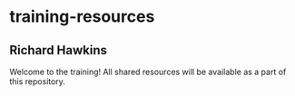 # training-resources
## Richard Hawkins

Welcome to the training!
All shared resources will be available as a part of this repository.
